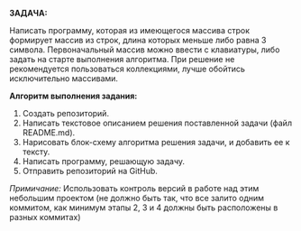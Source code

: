 **ЗАДАЧА:**

Написать программу, которая из имеющегося массива строк формирует массив из строк, длина которых меньше либо равна 3 символа. Первоначальный массив можно ввести с клавиатуры, либо задать на старте выполнения алгоритма. При решение не рекомендуется пользоваться коллекциями, лучше обойтись исключительно массивами.

**Алгоритм выполнения задания:**

1) Создать репозиторий.
2) Написать текстовое описанием решения поставленной задачи (файл README.md).
3) Нарисовать блок-схему алгоритма решения задачи, и добавить ее к тексту.
4) Написать программу, решающую задачу.
5) Отправить репозиторий на GitHub.

*Примичание:* Использовать контроль версий в работе над этим небольшим проектом (не должно быть так, что все залито одним коммитом, как минимум этапы 2, 3 и 4 должны быть расположены в разных коммитах)